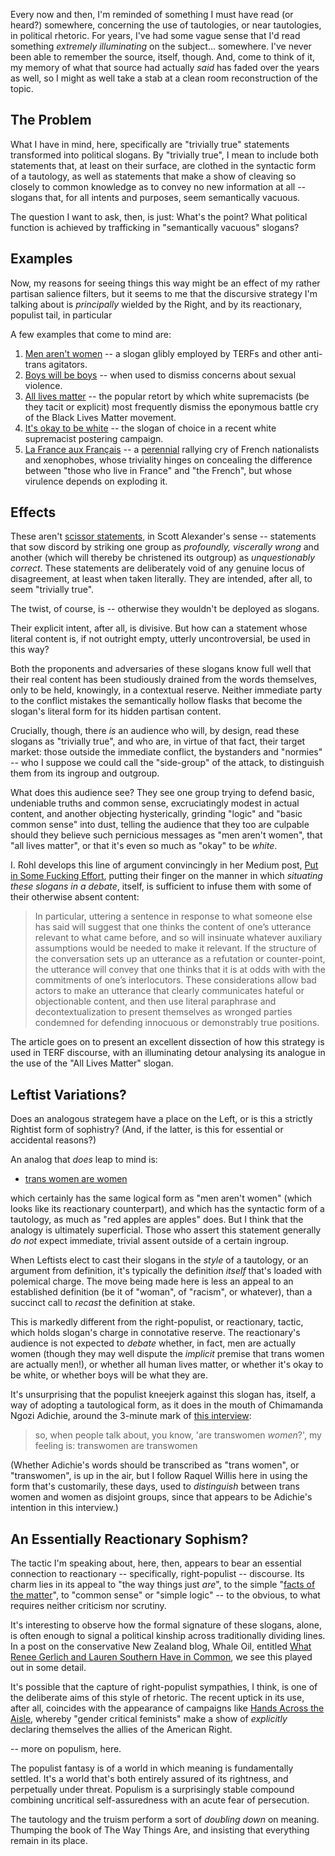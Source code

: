 
Every now and then, I'm reminded of something I must have read (or heard?)
somewhere, concerning the use of tautologies, or near tautologies, in political
rhetoric. For years, I've had some vague sense that I'd read something
*extremely illuminating* on the subject... somewhere. I've never been able to
remember the source, itself, though.  And, come to think of it, my memory of what
that source had actually *said* has faded over the years as well, so I might as
well take a stab at a clean room reconstruction of the topic.


## The Problem

What I have in mind, here, specifically are "trivially true" statements
transformed into political slogans. By "trivially true", I mean to include
both statements that, at least on their surface, are clothed in the syntactic
form of a tautology, as well as statements that make a show of cleaving so
closely to common knowledge as to convey no new information at all
-- slogans that, for all intents and purposes, seem semantically vacuous.

The question I want to ask, then, is just: What's the point? What political
function is achieved by trafficking in "semantically vacuous" slogans?

## Examples

Now, my reasons for seeing things this way might be an effect of
my rather partisan salience filters, but it seems to me that the
discursive strategy I'm talking about is *principally* wielded by
the Right, and by its reactionary, populist tail, in particular

A few examples that come to mind are:

1. [Men aren't women](https://www.rt.com/news/444189-twitter-man-woman-ban-pc/) -- 
a slogan glibly employed by TERFs and other anti-trans agitators.
1. [Boys will be boys](https://www.pbs.org/newshour/science/why-boys-will-be-boys-is-an-unscientific-excuse-for-assault) -- 
when used to dismiss concerns about sexual violence.
1. [All lives matter](https://en.wikipedia.org/wiki/All_Lives_Matter) -- 
the popular retort by which white supremacists (be they tacit or explicit) most frequently dismiss the eponymous battle cry of the Black Lives Matter movement.
1. [It's okay to be white](https://en.wikipedia.org/wiki/It%27s_OK_to_be_white) --
the slogan of choice in a recent white supremacist postering campaign.
1. [La France aux Français](https://www.theglobeandmail.com/news/world/rise-of-marine-le-pen-how-the-far-right-leader-became-a-contender-in-france/article34752498/) -- a
[perennial](https://www.persee.fr/doc/polit_0032-342x_1993_num_58_3_6289_t1_0810_0000_2) 
rallying cry of French nationalists and xenophobes, whose triviality hinges on
concealing the difference between "those who live in France" and "the French",
but whose virulence depends on exploding it.

## Effects

These aren't 
[scissor statements](https://slatestarcodex.com/2018/10/30/sort-by-controversial/),
in Scott Alexander's sense -- statements that sow discord by striking one group
as *profoundly, viscerally wrong* and another (which will thereby be christened
its outgroup) as *unquestionably correct*. These statements are deliberately
void of any genuine locus of disagreement, at least when taken literally. They
are intended, after all, to seem "trivially true".

The twist, of course, is -- otherwise they wouldn't be deployed as slogans. 

Their explicit intent, after all, is divisive. But how can a statement whose
literal content is, if not outright empty, utterly uncontroversial, be used
in this way?

Both the proponents and adversaries of these slogans know full well that their
real content has been studiously drained from the words themselves, only
to be held, knowingly, in a contextual reserve. Neither immediate party to
the conflict mistakes the semantically hollow flasks that become the slogan's
literal form for its hidden partisan content.

Crucially, though, there *is* an audience who will, by design, read these
slogans as "trivially true", and who are, in virtue of that fact, their target
market: those outside the immediate conflict, the bystanders and "normies" --
who I suppose we could call the "side-group" of the attack, to distinguish them
from its ingroup and outgroup.

What does this audience see? They see one group trying to defend basic,
undeniable truths and common sense, excruciatingly modest in actual content, and
another objecting hysterically, grinding "logic" and "basic common sense" into
dust, telling the audience that they too are culpable should they believe such
pernicious messages as "men aren't women", that "all lives matter", or that it's
even so much as "okay" to be *white*.

I. Rohl develops this line of argument convincingly in her Medium post, 
[Put in Some Fucking Effort](https://medium.com/@i_rohl/put-in-some-fucking-effort-c2bf28f25df2),
putting their finger on the manner in which _situating these slogans in a debate_,
itself, is sufficient to infuse them with some of their otherwise absent content:

> In particular, uttering a sentence in response to what someone else has said
> will suggest that one thinks the content of one’s utterance relevant to what
> came before, and so will insinuate whatever auxiliary assumptions would be
> needed to make it relevant. If the structure of the conversation sets up an
> utterance as a refutation or counter-point, the utterance will convey that one
> thinks that it is at odds with with the commitments of one’s interlocutors.
> These considerations allow bad actors to make an utterance that clearly
> communicates hateful or objectionable content, and then use literal paraphrase
> and decontextualization to present themselves as wronged parties condemned for
> defending innocuous or demonstrably true positions. 

The article goes on to present an excellent dissection of how this strategy
is used in TERF discourse, with an illuminating detour analysing its analogue in
the use of the "All Lives Matter" slogan.

## Leftist Variations?

Does an analogous strategem have a place on the Left, or is this a strictly
Rightist form of sophistry? (And, if the latter, is this for essential or
accidental reasons?)

An analog that *does* leap to mind is: 

- [trans women are women](https://www.theroot.com/trans-women-are-women-this-isn-t-a-debate-1793202635)

which certainly has the same logical form as "men aren't women" (which looks
like its reactionary counterpart), and which has the syntactic form of a
tautology, as much as "red apples are apples" does. But I think that the analogy
is ultimately superficial. Those who assert this statement generally *do not*
expect immediate, trivial assent outside of a certain ingroup. 

When Leftists elect to cast their slogans in the _style_ of a tautology, or
an argument from definition, it's typically the definition _itself_ that's
loaded with polemical charge. The move being made here is less an appeal to
an established definition (be it of "woman", of "racism", or whatever), than
a succinct call to _recast_ the definition at stake.

This is markedly different from the right-populist, or reactionary, tactic,
which holds slogan's charge in connotative reserve. The reactionary's audience
is not expected to _debate_ whether, in fact, men are actually women 
(though they may well dispute the _implicit_ premise that trans women are
actually men!), or whether all human lives matter, or whether it's okay to be
white, or whether boys will be what they are.

It's unsurprising that the populist kneejerk against this slogan has, itself,
a way of adopting a tautological form, as it does in the mouth of Chimamanda
Ngozi Adichie, around the 3-minute mark of 
[this interview](https://www.channel4.com/news/chimamanda-ngozi-adichie-on-feminism):

> so, when people talk about, you know, 'are transwomen _women_?', my feeling is:
> transwomen are transwomen

(Whether Adichie's words should be transcribed as "trans women", or
"transwomen", is up in the air, but I follow Raquel Willis here in using the
form that's customarily, these days, used to _distinguish_ between trans women
and women as disjoint groups, since that appears to be Adichie's intention in
this interview.)


## An Essentially Reactionary Sophism?

The tactic I'm speaking about, here, then, appears to bear an essential
connection to reactionary -- specifically, right-populist -- discourse.
Its charm lies in its appeal to "the way things just _are_", to the 
simple "[facts of the matter](https://thelastinstance.com/posts/facts_are_lazy_and_facts_are_late/)", to "common sense" or "simple logic" -- to the obvious, to
what requires neither criticism nor scrutiny. 

It's interesting to observe how the formal signature of these slogans, 
alone, is often enough to signal a political kinship across traditionally
dividing lines. In a post on the conservative New Zealand blog, Whale Oil,
entitled
[What Renee Gerlich and Lauren Southern Have in Common](https://www.whaleoil.co.nz/2018/09/what-renee-gerlich-and-lauren-southern-have-in-common/), 
we see this played out in some detail. 

It's possible that the capture of right-populist sympathies, I think, is one
of the deliberate aims of this style of rhetoric. The recent uptick in its use,
after all, coincides with the appearance of campaigns like
[Hands Across the Aisle](https://handsacrosstheaislewomen.com), whereby 
"gender critical feminists" make a show of *explicitly* declaring themselves
the allies of the American Right. 

-- more on populism, here. 

The populist fantasy is of a world in which meaning is fundamentally settled.
It's a world that's both entirely assured of its rightness, and perpetually 
under threat.
Populism is a surprisingly stable compound combining uncritical self-assuredness
with an acute fear of persecution.

The tautology and the truism perform a sort of _doubling down_ on meaning.
Thumping the book of The Way Things Are, and insisting that everything 
remain in its place. 
